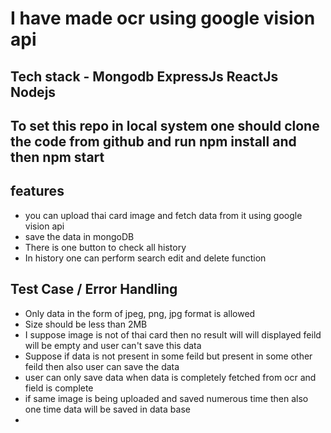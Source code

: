 # I have made ocr using google vision api 
## Tech stack - Mongodb ExpressJs ReactJs Nodejs 
## To set this repo in local system one should clone the code from github and run npm install and then npm start

## features 
- you can upload thai card image and fetch data from it using google vision api
- save the data in mongoDB
- There is one button to check all history
- In history one can perform search edit and delete function

## Test Case / Error Handling 
- Only data in the form of jpeg, png, jpg format is allowed
- Size should be less than 2MB
- I suppose image is not of thai card then no result will will displayed feild will be empty and user can't save this data
- Suppose if data is not present in some feild but present in some other feild then also user can save the data
- user can only save data when data is completely fetched from ocr and field is complete
- if same image is being uploaded and saved numerous time then also one time data will be saved in data base
- 





